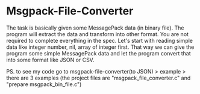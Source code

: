 # Msgpack-File-Converter
The task is basically given some MessagePack data (in binary file). The program will extract the data and transform into other format. You are not required to complete everything in the spec. Let's start with reading simple data like integer number, nil, array of integer first. That way we can give the program some simple MessagePack data and let the program convert that into some format like JSON or CSV.

PS. to see my code go to msgpack-file-converter(to JSON) > example > there are 3 examples (the project files are "msgpack_file_converter.c" and "prepare msgpack_bin_file.c")
